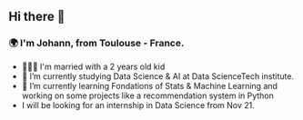 ## Hi there 👋

### 🌍 I'm Johann, from Toulouse - France. 
* 👨‍👩‍👦 I'm married with a 2 years old kid
* 🔭 I’m currently studying Data Science & AI at Data ScienceTech institute.
* 🌱 I’m currently learning Fondations of Stats & Machine Learning and working on some projects like a recommendation system in Python
* I will be looking for an internship in Data Science from Nov 21.



<!--
**Joydata/Joydata** is a ✨ _special_ ✨ repository because its `README.md` (this file) appears on your GitHub profile.

Here are some ideas to get you started:


- 👯 I’m looking to collaborate on ...
- 🤔 I’m looking for help with ...
- 💬 Ask me about ...
- 📫 How to reach me: ...
- 😄 Pronouns: ...
- ⚡ Fun fact: ...
-->

